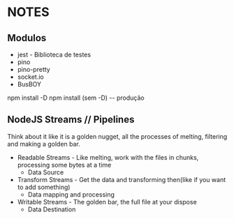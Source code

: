 # NOTES

## Modulos

* jest - Biblioteca de testes
* pino
* pino-pretty
* socket.io
* BusBOY

npm install -D 
npm install (sem -D) -- produção

## NodeJS Streams // Pipelines

Think about it like it is a golden nugget, all the processes of melting, filtering and making a golden bar.

* Readable Streams - Like melting, work with the files in chunks, processing some bytes at a time
    * Data Source
* Transform Streams - Get the data and transforming then(like if you want to add something)
    * Data mapping and processing
* Writable Streams - The golden bar, the full file at your dispose
    * Data Destination